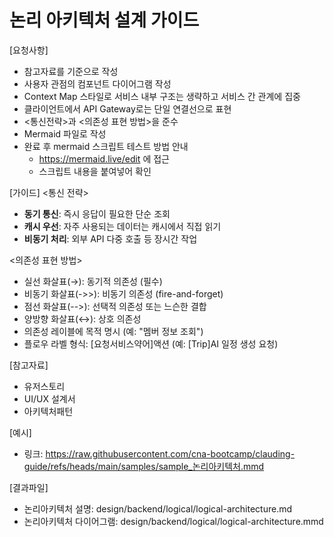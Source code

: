 # 논리 아키텍처 설계 가이드

[요청사항]
- 참고자료를 기준으로 작성 
- 사용자 관점의 컴포넌트 다이어그램 작성
- Context Map 스타일로 서비스 내부 구조는 생략하고 서비스 간 관계에 집중
- 클라이언트에서 API Gateway로는 단일 연결선으로 표현
- <통신전략>과 <의존성 표현 방법>을 준수
- Mermaid 파일로 작성   
- 완료 후 mermaid 스크립트 테스트 방법 안내 
  - https://mermaid.live/edit 에 접근 
  - 스크립트 내용을 붙여넣어 확인 

[가이드]
<통신 전략>
- **동기 통신**: 즉시 응답이 필요한 단순 조회
- **캐시 우선**: 자주 사용되는 데이터는 캐시에서 직접 읽기
- **비동기 처리**: 외부 API 다중 호출 등 장시간 작업

<의존성 표현 방법>
- 실선 화살표(→): 동기적 의존성 (필수)
- 비동기 화살표(->>): 비동기 의존성 (fire-and-forget)
- 점선 화살표(-->): 선택적 의존성 또는 느슨한 결합
- 양방향 화살표(↔): 상호 의존성
- 의존성 레이블에 목적 명시 (예: "멤버 정보 조회")
- 플로우 라벨 형식: [요청서비스약어]액션 (예: [Trip]AI 일정 생성 요청)

[참고자료]
- 유저스토리
- UI/UX 설계서
- 아키텍처패턴

[예시]
- 링크: https://raw.githubusercontent.com/cna-bootcamp/clauding-guide/refs/heads/main/samples/sample_논리아키텍처.mmd

[결과파일]
- 논리아키텍처 설명: design/backend/logical/logical-architecture.md
- 논리아키텍처 다이어그램: design/backend/logical/logical-architecture.mmd

